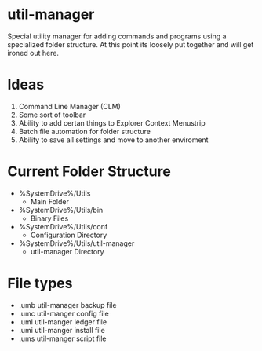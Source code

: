 # util-manager
Special utility manager for adding commands and programs using a specialized folder structure. At this point its loosely put together and will get ironed out here.


# Ideas
1) Command Line Manager (CLM)
2) Some sort of toolbar
3) Ability to add certan things to Explorer Context Menustrip
4) Batch file automation for folder structure
5) Ability to save all settings and move to another enviroment


# Current Folder Structure
- %SystemDrive%/Utils               
  - Main Folder
- %SystemDrive%/Utils/bin           
  - Binary Files
- %SystemDrive%/Utils/conf
  - Configuration Directory
- %SystemDrive%/Utils/util-manager 
  - util-manager Directory

# File types
- .umb util-manager backup file
- .umc util-manger config file
- .uml util-manger ledger file
- .umi util-manger install file
- .ums util-manger script file
